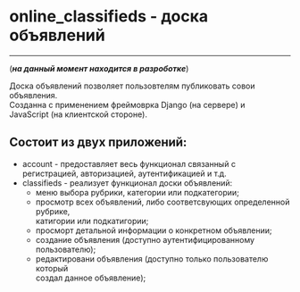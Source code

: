 # online_classifieds - доска объявлений
---

(**_на данный момент находится в разроботке_**)

Доска объявлений позволяет пользовтелям публиковать совои объявления.  
Созданна с применением фреймоврка Django (на сервере) и  
JavaScript (на клиентской стороне).  

## Состоит из двух приложений:
- account - предоставляет весь функционал связанный с  
  регистрацией, авторизацией, аутентификацией и т.д.  
- classifieds - реализует функционал доски объявлений:  
    - меню выбора рубрики, категории или подкатегории;  
    - просмотр всех объявлений, либо соответсвующих определенной рубрике,  
      катигории или подкатигории;
    - просморт детальной информации о конкретном объявлении;  
    - создание объявления (доступно аутентифицированному пользователю);  
    - редактировани объявления (доступно только пользователю который  
        создал данное объявление);  

